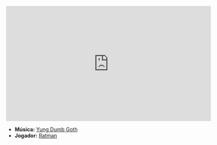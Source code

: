 <iframe width="560" height="315" src="https://www.youtube.com/embed/D7svZercje8?si=FKgyVSb7ULR0iUGM" title="YouTube video player" frameborder="0" allow="accelerometer; autoplay; clipboard-write; encrypted-media; gyroscope; picture-in-picture; web-share" referrerpolicy="strict-origin-when-cross-origin" allowfullscreen></iframe>

- **Música:** [Yung Dumb Goth](../Músicas/Yung%20Dumb%20Goth.md)
- **Jogador:** [Ratman](content/Jogadores/Ratman.md)